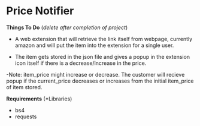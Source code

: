 # Price Notifier

**Things To Do** (*delete after completion of project*)

- A web extension that will retrieve the link itself from webpage, currently amazon and will put the item into the extension for a single user.

- The item gets stored in the json file and gives a popup in the extension icon itself if there is a decrease/increase in the price.

-Note: item_price might increase or decrease. The customer will recieve popup if the current_price decreases or increases from the initial item_price of item stored.

**Requirements** (*Libraries)
- bs4
- requests
          
